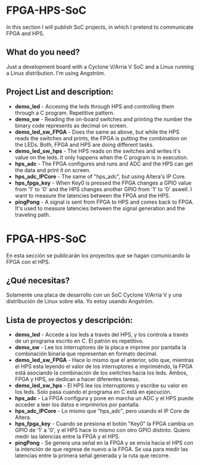 # FPGA-HPS-SoC
In this section I will publish SoC projects, in which I pretend to communicate FPGA and HPS.

## What do you need?
Just a development board with a Cyclone V/Arria V SoC and a Linux running a Linux distribution. I'm using Angström.

## Project List and description:
* **demo_led** - Accesing the leds through HPS and controlling them through a C program. Repetitive pattern.
* **demo_sw** - Reading the on-board switches and printing the number the binary code represents as decimal on screen.
* **demo_led_sw_FPGA** - Does the same as above, but while the HPS reads the switches and prints, the FPGA is putting the combination on the LEDs. Both, FPGA and HPS are doing different tasks.
* **demo_led_sw_hps** - The HPS reads on the switches and writes it's value on the leds. It only happens when the C program is in execution.
* **hps_adc** - The FPGA configures and runs and ADC and the HPS can get the data and print it on screen.
* **hps_adc_IPCore** - The same of "hps_adc", but using Altera's IP Core.
* **hps_fpga_key** - When Key0 is pressed the FPGA changes a GPIO value from '1' to '0' and the HPS changes another GPIO from '1' to '0' aswell. I want to measure the latencies between the FPGA and the HPS.
* **pingPong** - A signal is sent from FPGA to HPS and comes back to FPGA. It's used to measure latencies between the signal generation and the traveling path.


# FPGA-HPS-SoC
En esta sección se publicarán los proyectos que se hagan comunicando la FPGA con el HPS.

## ¿Qué necesitas?
Solamente una placa de desarrollo con un SoC Cyclone V/Arria V y una distribución de Linux sobre ella. Yo estoy usando Angström.

## Lista de proyectos y descripción:
* **demo_led** - Accede a los leds a través del HPS, y los controla a través de un programa escrito en C. El patrón es repetitivo.
* **demo_sw** - Lee los interruptores de la placa e imprime por pantalla la combinación binaria que representan en formato decimal.
* **demo_led_sw_FPGA** - Hace lo mismo que el anterior, sólo que, mientras el HPS esta leyendo el valor de los interruptores e imprimiéndo, la FPGA está asociando la combinación de los switches hacia los leds. Ambos, FPGA y HPS, se dedican a hacer diferentes tareas.
* **demo_led_sw_hps** - El HPS lee los interruptores y escribe su valor en los leds. Solo pasa cuando el programa en C está en ejecución.
* **hps_adc** - La FPGA configura y pone en marcha un ADC y el HPS puede acceder a leer los datos e imprimirlos por pantalla.
* **hps_adc_IPCore** - Lo mismo que "hps_adc", pero usando el IP Core de Altera.
* **hps_fpga_key** - Cuando se presiona el botón "Key0" la FPGA cambia un GPIO de '1' a '0', y el HPS hace lo mismo con otro GPIO distinto. Quiero medir las latencias entre la FPGA y el HPS.
* **pingPong** - Se genera una señal en la FPGA y se envía hacia el HPS con la intención de que regrese de nuevo a la FPGA. Se usa para medir las latencias entre la primera señal generada y la ruta que recorre.
